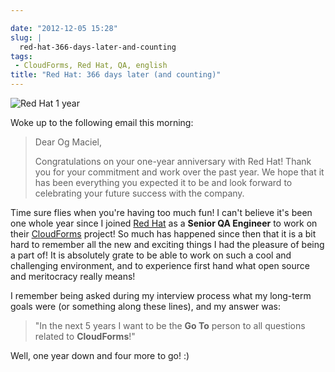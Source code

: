 ```yaml
---

date: "2012-12-05 15:28"
slug: |
  red-hat-366-days-later-and-counting
tags:
 - CloudForms, Red Hat, QA, english
title: "Red Hat: 366 days later (and counting)"
---
```


![Red Hat 1
year](https://dl.dropbox.com/u/102224/PhotoGrid_1354710144242.jpg)

Woke up to the following email this morning:

> Dear Og Maciel,
>
> Congratulations on your one-year anniversary with Red Hat! Thank you
> for your commitment and work over the past year. We hope that it has
> been everything you expected it to be and look forward to celebrating
> your future success with the company.

Time sure flies when you're having too much fun! I can't believe it's
been one whole year since I joined [Red Hat](http://www.redhat.com/) as
a **Senior QA Engineer** to work on their
[CloudForms](http://www.redhat.com/products/cloud-computing/cloudforms/)
project! So much has happened since then that it is a bit hard to
remember all the new and exciting things I had the pleasure of being a
part of! It is absolutely grate to be able to work on such a cool and
challenging environment, and to experience first hand what open source
and meritocracy really means!

I remember being asked during my interview process what my long-term
goals were (or something along these lines), and my answer was:

> \"In the next 5 years I want to be the **Go To** person to all
> questions related to **CloudForms**!"

Well, one year down and four more to go! :)
